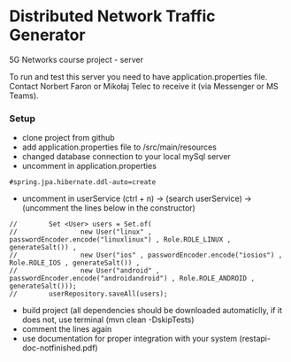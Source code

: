 # Distributed Network Traffic Generator 
5G Networks course project - server

To run and test this server you need to have application.properties file.  
Contact Norbert Faron or Mikołaj Telec to receive it (via Messenger or MS Teams).


### Setup
- clone project from github
- add application.properties file to /src/main/resources
- changed database connection to your local mySql server
- uncomment in application.properties
```
#spring.jpa.hibernate.ddl-auto=create
```
- uncomment in userService (ctrl + n) -> (search userService) -> (uncomment the lines below in the constructor)
```
//        Set <User> users = Set.of(
//                new User("linux" , passwordEncoder.encode("linuxlinux") , Role.ROLE_LINUX , generateSalt()) ,
//                new User("ios" , passwordEncoder.encode("iosios") , Role.ROLE_IOS , generateSalt()) ,
//                new User("android" , passwordEncoder.encode("androidandroid") , Role.ROLE_ANDROID , generateSalt()));
//        userRepository.saveAll(users);
```
- build project (all dependencies should be downloaded automaticlly, if it does not, use terminal (mvn clean -DskipTests)
- comment the lines again
- use documentation for proper integration with your system (restapi-doc-notfinished.pdf)
